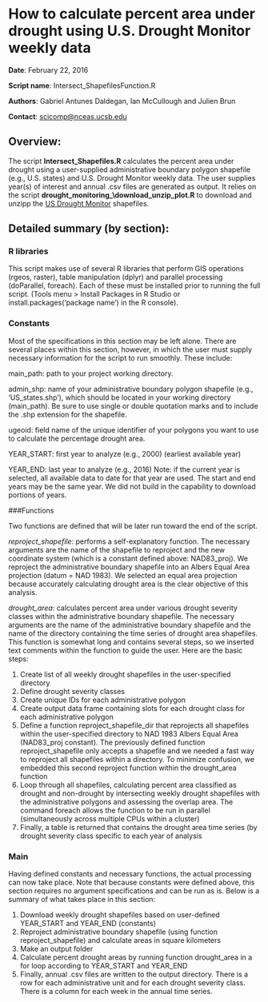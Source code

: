 # How to calculate percent area under drought using U.S. Drought Monitor weekly data**Date**: February 22, 2016
**Script name**: Intersect_ShapefilesFunction.R
**Authors**: Gabriel Antunes Daldegan, Ian McCullough and Julien Brun
**Contact**: scicomp@nceas.ucsb.edu## Overview: The script **Intersect\_Shapefiles.R** calculates the percent area under drought using a user-supplied administrative boundary polygon shapefile (e.g., U.S. states) and U.S. Drought Monitor weekly data. The user supplies year(s) of interest and annual .csv files are generated as output. It relies on the script **drought\_monitoring_\download\_unzip\_plot.R** to download and unzipp the [US Drought Monitor](http://droughtmonitor.unl.edu) shapefiles.## Detailed summary (by section):### R libraries
This script makes use of several R libraries that perform GIS operations (rgeos, raster), table manipulation (dplyr) and parallel processing (doParallel, foreach). Each of these must be installed prior to running the full script. (Tools menu > Install Packages in R Studio or install.packages(‘package name’) in the R console).### Constants
Most of the specifications in this section may be left alone. There are several places within this section, however, in which the user must supply necessary information for the script to run smoothly. These include:main\_path: path to your project working directory.admin\_shp: name of your administrative boundary polygon shapefile (e.g., ‘US_states.shp’), which should be located in your working directory (main_path). Be sure to use single or double quotation marks and to include the .shp extension for the shapefile.

ugeoid: field name of the unique identifier of your polygons you want to use to calculate the percentage drought area.YEAR\_START: first year to analyze (e.g., 2000) (earliest available year)
YEAR\_END: last year to analyze (e.g., 2016)Note: if the current year is selected, all available data to date for that year are used. The start and end years may be the same year. We did not build in the capability to download portions of years.###Functions
Two functions are defined that will be later run toward the end of the script. *reproject_shapefile*: performs a self-explanatory function. The necessary arguments are the name of the shapefile to reproject and the new coordinate system (which is a constant defined above: NAD83_proj). We reproject the administrative boundary shapefile into an Albers Equal Area projection (datum = NAD 1983). We selected an equal area projection because accurately calculating drought area is the clear objective of this analysis. *drought_area*: calculates percent area under various drought severity classes within the administrative boundary shapefile. The necessary arguments are the name of the administrative boundary shapefile and the name of the directory containing the time series of drought area shapefiles. This function is somewhat long and contains several steps, so we inserted text comments within the function to guide the user. Here are the basic steps:1.	Create list of all weekly drought shapefiles in the user-specified directory2.	Define drought severity classes3.	Create unique IDs for each administrative polygon4.	Create output data frame containing slots for each drought class for each administrative polygon5.	Define a function reproject\_shapefile\_dir that reprojects all shapefiles within the user-specified directory to NAD 1983 Albers Equal Area (NAD83\_proj constant). The previously defined function reproject\_shapefile only accepts a shapefile and we needed a fast way to reproject all shapefiles within a directory. To minimize confusion, we embedded this second reproject function within the drought\_area function6.	Loop through all shapefiles, calculating percent area classified as drought and non-drought by intersecting weekly drought shapefiles with the administrative polygons and assessing the overlap area. The command foreach allows the function to be run in parallel (simultaneously across multiple CPUs within a cluster)7.	Finally, a table is returned that contains the drought area time series (by drought severity class specific to each year of analysis### MainHaving defined constants and necessary functions, the actual processing can now take place. Note that because constants were defined above, this section requires no argument specifications and can be run as is. Below is a summary of what takes place in this section:1.	Download weekly drought shapefiles based on user-defined YEAR_START and YEAR_END (constants)2.	Reproject administrative boundary shapefile (using function reproject_shapefile) and calculate areas in square kilometers3.	Make an output folder4.	Calculate percent drought areas by running function drought_area in a for loop according to YEAR_START and YEAR_END5.	Finally, annual .csv files are written to the output directory. There is a row for each administrative unit and for each drought severity class. There is a column for each week in the annual time series.